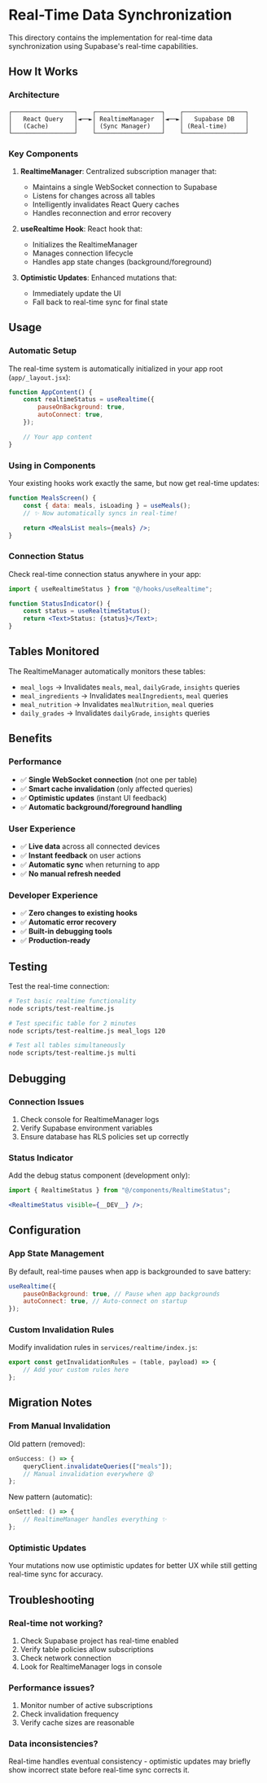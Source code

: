 # Real-Time Data Synchronization

This directory contains the implementation for real-time data synchronization using Supabase's real-time capabilities.

## How It Works

### Architecture

```
┌─────────────────┐    ┌──────────────────┐    ┌─────────────────┐
│   React Query   │◄──►│ RealtimeManager  │◄──►│   Supabase DB   │
│   (Cache)       │    │ (Sync Manager)   │    │ (Real-time)     │
└─────────────────┘    └──────────────────┘    └─────────────────┘
```

### Key Components

1. **RealtimeManager**: Centralized subscription manager that:

    - Maintains a single WebSocket connection to Supabase
    - Listens for changes across all tables
    - Intelligently invalidates React Query caches
    - Handles reconnection and error recovery

2. **useRealtime Hook**: React hook that:

    - Initializes the RealtimeManager
    - Manages connection lifecycle
    - Handles app state changes (background/foreground)

3. **Optimistic Updates**: Enhanced mutations that:
    - Immediately update the UI
    - Fall back to real-time sync for final state

## Usage

### Automatic Setup

The real-time system is automatically initialized in your app root (`app/_layout.jsx`):

```jsx
function AppContent() {
    const realtimeStatus = useRealtime({
        pauseOnBackground: true,
        autoConnect: true,
    });

    // Your app content
}
```

### Using in Components

Your existing hooks work exactly the same, but now get real-time updates:

```jsx
function MealsScreen() {
    const { data: meals, isLoading } = useMeals();
    // ✨ Now automatically syncs in real-time!

    return <MealsList meals={meals} />;
}
```

### Connection Status

Check real-time connection status anywhere in your app:

```jsx
import { useRealtimeStatus } from "@/hooks/useRealtime";

function StatusIndicator() {
    const status = useRealtimeStatus();
    return <Text>Status: {status}</Text>;
}
```

## Tables Monitored

The RealtimeManager automatically monitors these tables:

-   `meal_logs` → Invalidates `meals`, `meal`, `dailyGrade`, `insights` queries
-   `meal_ingredients` → Invalidates `mealIngredients`, `meal` queries
-   `meal_nutrition` → Invalidates `mealNutrition`, `meal` queries
-   `daily_grades` → Invalidates `dailyGrade`, `insights` queries

## Benefits

### Performance

-   ✅ **Single WebSocket connection** (not one per table)
-   ✅ **Smart cache invalidation** (only affected queries)
-   ✅ **Optimistic updates** (instant UI feedback)
-   ✅ **Automatic background/foreground handling**

### User Experience

-   ✅ **Live data** across all connected devices
-   ✅ **Instant feedback** on user actions
-   ✅ **Automatic sync** when returning to app
-   ✅ **No manual refresh needed**

### Developer Experience

-   ✅ **Zero changes to existing hooks**
-   ✅ **Automatic error recovery**
-   ✅ **Built-in debugging tools**
-   ✅ **Production-ready**

## Testing

Test the real-time connection:

```bash
# Test basic realtime functionality
node scripts/test-realtime.js

# Test specific table for 2 minutes
node scripts/test-realtime.js meal_logs 120

# Test all tables simultaneously
node scripts/test-realtime.js multi
```

## Debugging

### Connection Issues

1. Check console for RealtimeManager logs
2. Verify Supabase environment variables
3. Ensure database has RLS policies set up correctly

### Status Indicator

Add the debug status component (development only):

```jsx
import { RealtimeStatus } from "@/components/RealtimeStatus";

<RealtimeStatus visible={__DEV__} />;
```

## Configuration

### App State Management

By default, real-time pauses when app is backgrounded to save battery:

```jsx
useRealtime({
    pauseOnBackground: true, // Pause when app backgrounds
    autoConnect: true, // Auto-connect on startup
});
```

### Custom Invalidation Rules

Modify invalidation rules in `services/realtime/index.js`:

```javascript
export const getInvalidationRules = (table, payload) => {
    // Add your custom rules here
};
```

## Migration Notes

### From Manual Invalidation

Old pattern (removed):

```javascript
onSuccess: () => {
    queryClient.invalidateQueries(["meals"]);
    // Manual invalidation everywhere 😵
};
```

New pattern (automatic):

```javascript
onSettled: () => {
    // RealtimeManager handles everything ✨
};
```

### Optimistic Updates

Your mutations now use optimistic updates for better UX while still getting real-time sync for accuracy.

## Troubleshooting

### Real-time not working?

1. Check Supabase project has real-time enabled
2. Verify table policies allow subscriptions
3. Check network connection
4. Look for RealtimeManager logs in console

### Performance issues?

1. Monitor number of active subscriptions
2. Check invalidation frequency
3. Verify cache sizes are reasonable

### Data inconsistencies?

Real-time handles eventual consistency - optimistic updates may briefly show incorrect state before real-time sync corrects it.
